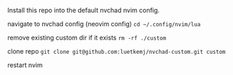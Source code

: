 Install this repo into the default nvchad nvim config.

navigate to nvchad config (neovim config)
`cd ~/.config/nvim/lua`

remove existing custom dir if it exists
`rm -rf ./custom`

clone repo
`git clone git@github.com:luetkemj/nvchad-custom.git custom`

restart nvim
